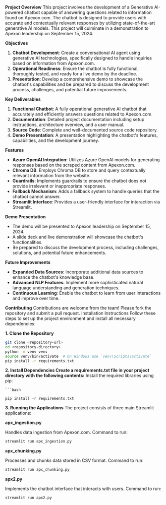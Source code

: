 **Project Overview**
This project involves the development of a Generative AI-powered chatbot capable of answering questions related to information found on Apexon.com. The chatbot is designed to provide users with accurate and contextually relevant responses by utilizing state-of-the-art generative AI models. This project will culminate in a demonstration to Apexon leadership on September 15, 2024.

**Objectives**
1. **Chatbot Development**: Create a conversational AI agent using generative AI technologies, specifically designed to handle inquiries based on information from Apexon.com.
2. **Operational Readiness**: Ensure the chatbot is fully functional, thoroughly tested, and ready for a live demo by the deadline.
3. **Presentation**: Develop a comprehensive demo to showcase the chatbot's capabilities and be prepared to discuss the development process, challenges, and potential future improvements.

**Key Deliverables**

1. **Functional Chatbot**: A fully operational generative AI chatbot that accurately and efficiently answers questions related to Apexon.com.
2. **Documentation**: Detailed project documentation including setup instructions, architecture overview, and a user manual.
3. **Source Code**: Complete and well-documented source code repository.
4. **Demo Presentation**: A presentation highlighting the chatbot's features, capabilities, and the development journey.

**Features**
- **Azure OpenAI Integration**: Utilizes Azure OpenAI models for generating responses based on the scraped content from Apexon.com.
- **Chroma DB**: Employs Chroma DB to store and query contextually relevant information from the website.
- **Guardrails**: Implements guardrails to ensure the chatbot does not provide irrelevant or inappropriate responses.
- **Fallback Mechanism**: Adds a fallback system to handle queries that the chatbot cannot answer.
- **Streamlit Interface**: Provides a user-friendly interface for interaction via Streamlit.

**Demo Presentation**
- The demo will be presented to Apexon leadership on September 15, 2024.
- A slide deck and live demonstration will showcase the chatbot's functionalities.
- Be prepared to discuss the development process, including challenges, solutions, and potential future enhancements.

**Future Improvements**
- **Expanded Data Sources**: Incorporate additional data sources to enhance the chatbot's knowledge base.
- **Advanced NLP Features**: Implement more sophisticated natural language understanding and generation techniques.
- **Continuous Learning**: Enable the chatbot to learn from user interactions and improve over time.

**Contributing**
Contributions are welcome from the team! Please fork the repository and submit a pull request.
Installation Instructions
Follow these steps to set up the project environment and install all necessary dependencies:

**1. Clone the Repository**

```bash
git clone <repository-url>
cd <repository-directory>
python -m venv venv
source venv/bin/activate  # On Windows use `venv\Scripts\activate`
pip install -r requirements.txt
```
**2. Install Dependencies Create a requirements.txt file in your project directory with the following contents:**
Install the required libraries using pip:
```
```bash

pip install -r requirements.txt
```
**3. Running the Applications**
The project consists of three main Streamlit applications:

**apx_ingestion.py**

Handles data ingestion from Apexon.com.
Command to run:

```bash
streamlit run apx_ingestion.py
```

**apx_chunking.py**

Processes and chunks data stored in CSV format.
Command to run:
```bash
streamlit run apx_chunking.py
```
**apx2.py**

Implements the chatbot interface that interacts with users.
Command to run:
```bash
streamlit run apx2.py
```
